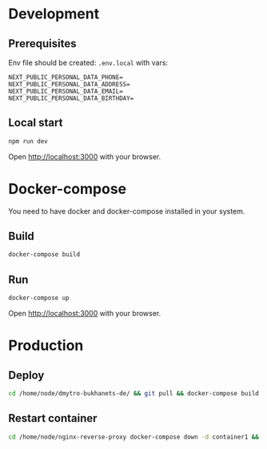 # Development

## Prerequisites

Env file should be created: `.env.local` with vars:

```
NEXT_PUBLIC_PERSONAL_DATA_PHONE=
NEXT_PUBLIC_PERSONAL_DATA_ADDRESS=
NEXT_PUBLIC_PERSONAL_DATA_EMAIL=
NEXT_PUBLIC_PERSONAL_DATA_BIRTHDAY=
```

## Local start

```bash
npm run dev
```

Open [http://localhost:3000](http://localhost:3000) with your browser.

# Docker-compose

You need to have docker and docker-compose installed in your system.

## Build

```bash
docker-compose build
```

## Run

```bash
docker-compose up
```

Open [http://localhost:3000](http://localhost:3000) with your browser.

# Production

## Deploy

```bash
cd /home/node/dmytro-bukhanets-de/ && git pull && docker-compose build && cd /home/node/nginx-reverse-proxy docker-compose down -d container1 && docker-compose up -d container1
```

## Restart container

```bash
cd /home/node/nginx-reverse-proxy docker-compose down -d container1 && docker-compose up -d container1
```
